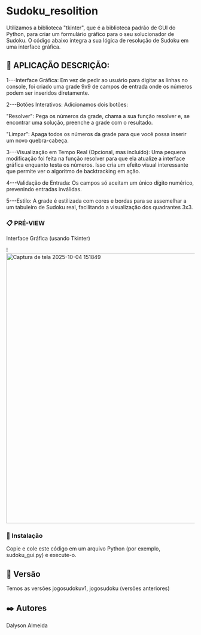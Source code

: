 # Sudoku_resolition

Utilizamos a biblioteca "tkinter", que é a biblioteca padrão de GUI do Python, para criar um formulário gráfico para o seu solucionador de Sudoku. O código abaixo integra a sua lógica de resolução de Sudoku em uma interface gráfica.

## 🚀 APLICAÇÃO DESCRIÇÃO:

1---Interface Gráfica: Em vez de pedir ao usuário para digitar as linhas no console, foi criado uma grade 9x9 de campos de entrada onde os números podem ser inseridos diretamente.

2---Botões Interativos: Adicionamos dois botões:

"Resolver": Pega os números da grade, chama a sua função resolver e, se encontrar uma solução, preenche a grade com o resultado.

"Limpar": Apaga todos os números da grade para que você possa inserir um novo quebra-cabeça.

3---Visualização em Tempo Real (Opcional, mas incluído): Uma pequena modificação foi feita na função resolver para que ela atualize a interface gráfica enquanto testa os números. Isso cria um efeito visual interessante que permite ver o algoritmo de backtracking em ação.

4---Validação de Entrada: Os campos só aceitam um único dígito numérico, prevenindo entradas inválidas.

5---Estilo: A grade é estilizada com cores e bordas para se assemelhar a um tabuleiro de Sudoku real, facilitando a visualização dos quadrantes 3x3.

### 📋 PRÉ-VIEW

Interface Gráfica (usando Tkinter)

!<img width="850" height="721" alt="Captura de tela 2025-10-04 151849" src="https://github.com/user-attachments/assets/3a38b42f-ee7e-4d95-81d0-dd4bb60a2e1b" />


### 🔧 Instalação

Copie e cole este código em um arquivo Python (por exemplo, sudoku_gui.py) e execute-o.



## 📌 Versão

Temos as versões jogosudokuv1, jogosudoku (versões anteriores)

## ✒️ Autores

Dalyson Almeida
